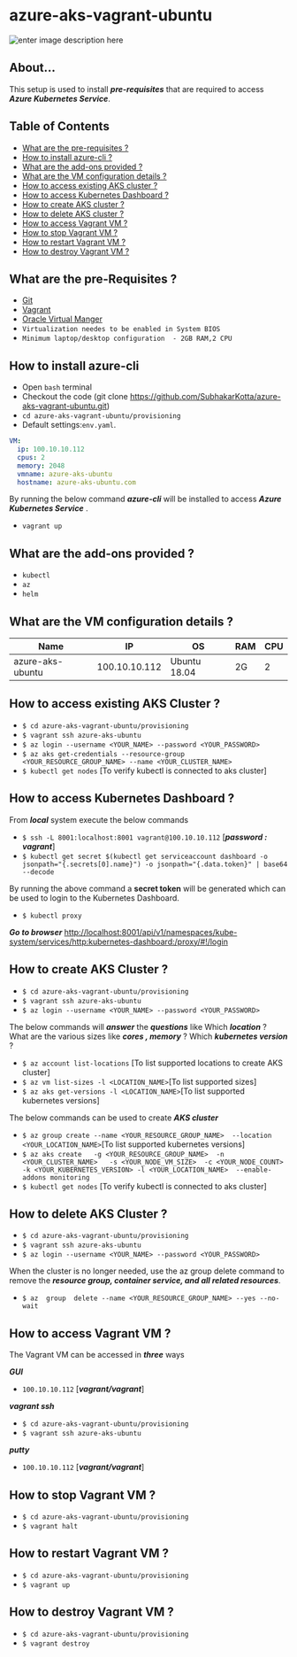 # azure-aks-vagrant-ubuntu
![enter image description here](https://lh3.googleusercontent.com/W2lLCPUVHg5eUmcrpB3RrxGR_esVx1t4LH4M6NofUaDN7yR0QL_c7tAa-Y2vzNnRd8i9PXLCSKDSOA)
## About...

This setup is used to install ***pre-requisites*** that are required to access  ***Azure Kubernetes Service***.

## Table of Contents

* [What are the pre-requisites ?](#pre-requisites)
* [How to install azure-cli ?](#deploy)
* [What are the add-ons provided ?](#addons)
* [What are the VM configuration details ?](#configuration)
* [How to access existing AKS cluster ?](#aks)
* [How to access Kubernetes Dashboard ?](#access_dashboard)
* [How to create AKS cluster ?](#create_cluster)
* [How to delete AKS cluster ?](#delete_cluster)
* [How to access Vagrant VM ?](#access)
* [How to stop Vagrant VM ?](#stop)
* [How to restart Vagrant VM ?](#restart)
* [How to destroy Vagrant VM ?](#destroy)



<a id="pre-requisites"></a>
## What are the pre-Requisites ?
* [Git](https://git-scm.com/downloads "Git")
* [Vagrant](https://www.vagrantup.com/downloads.html "Vagrant")
* [Oracle Virtual Manger](https://www.oracle.com/technetwork/server-storage/virtualbox/downloads/index.html "Oracle Virtual Manger")
* `Virtualization needes to be enabled in System BIOS`
* `Minimum laptop/desktop configuration  - 2GB RAM,2 CPU`


<a id="deploy"></a>
## How to install azure-cli
* Open `bash` terminal 
* Checkout the code  (git clone https://github.com/SubhakarKotta/azure-aks-vagrant-ubuntu.git) 
* `cd azure-aks-vagrant-ubuntu/provisioning` 
* Default settings:`env.yaml`.
```yaml
VM:
  ip: 100.10.10.112
  cpus: 2
  memory: 2048
  vmname: azure-aks-ubuntu
  hostname: azure-aks-ubuntu.com
```
    
By running the below command ***azure-cli*** will be installed to access ***Azure Kubernetes Service*** .
	
* `vagrant up`



<a id="addons"></a>
## What are the add-ons provided ?
* `kubectl`
* `az`
* `helm`



<a id="configuration"></a>
## What are the VM configuration details ?

Name|IP|OS|RAM|CPU|
|----|----|----|----|----|
azure-aks-ubuntu  |100.10.10.112|Ubuntu 18.04|2G|2|



<a id="aks"></a>
## How to access existing AKS Cluster ?

* `$ cd azure-aks-vagrant-ubuntu/provisioning`
* `$ vagrant ssh azure-aks-ubuntu`
* `$ az login --username <YOUR_NAME> --password <YOUR_PASSWORD>`
* `$ az aks get-credentials --resource-group <YOUR_RESOURCE_GROUP_NAME> --name <YOUR_CLUSTER_NAME>`
* `$ kubectl get nodes` [To verify kubectl is connected to aks cluster]



<a id="access_dashboard"></a>
## How to access Kubernetes Dashboard ?

From ***local*** system execute the below commands

* `$ ssh -L 8001:localhost:8001 vagrant@100.10.10.112` [***password : vagrant***]
* `$ kubectl get secret $(kubectl get serviceaccount dashboard -o jsonpath="{.secrets[0].name}") -o jsonpath="{.data.token}" | base64 --decode`

By running the above command a **secret token** will be generated which can be used to login to the Kubernetes Dashboard.

* `$ kubectl proxy`

***Go to browser***
[http://localhost:8001/api/v1/namespaces/kube-system/services/http:kubernetes-dashboard:/proxy/#!/login](http://localhost:8001/api/v1/namespaces/kube-system/services/http:kubernetes-dashboard:/proxy/#!/login)


<a id="create_cluster"></a>
## How to create AKS Cluster ?

* `$ cd azure-aks-vagrant-ubuntu/provisioning`
* `$ vagrant ssh azure-aks-ubuntu`
* `$ az login --username <YOUR_NAME> --password <YOUR_PASSWORD>`

The below commands will ***answer*** the ***questions*** like 
Which ***location*** ? 
What are the various sizes like ***cores , memory*** ?
Which ***kubernetes version*** ?

* `$ az account list-locations` [To list supported locations to create AKS cluster]
* `$ az vm list-sizes -l <LOCATION_NAME>`[To list supported sizes]
* `$ az aks get-versions -l <LOCATION_NAME>`[To list supported kubernetes versions]
 
 The below commands can be used to create ***AKS cluster***
 
* `$ az group create --name <YOUR_RESOURCE_GROUP_NAME>  --location <YOUR_LOCATION_NAME>`[To list supported kubernetes versions]
* `$ az aks create   -g <YOUR_RESOURCE_GROUP_NAME>  -n <YOUR_CLUSTER_NAME>   -s <YOUR_NODE_VM_SIZE>  -c <YOUR_NODE_COUNT>  -k <YOUR_KUBERNETES_VERSION> -l <YOUR_LOCATION_NAME>  --enable-addons monitoring`
* `$ kubectl get nodes` [To verify kubectl is connected to aks cluster]

<a id="delete_cluster"></a>
## How to delete AKS Cluster ?

* `$ cd azure-aks-vagrant-ubuntu/provisioning`
* `$ vagrant ssh azure-aks-ubuntu`
* `$ az login --username <YOUR_NAME> --password <YOUR_PASSWORD>`

When the cluster is no longer needed, use the az group delete command to remove the ***resource group, container service, and all related resources***.

* `$ az  group  delete --name <YOUR_RESOURCE_GROUP_NAME> --yes --no-wait`



<a id="access"></a>
## How to access Vagrant VM ?
The Vagrant VM can be accessed in ***three*** ways

***GUI***
* `100.10.10.112` [***vagrant/vagrant***]


***vagrant ssh***
* `$ cd azure-aks-vagrant-ubuntu/provisioning`
* `$ vagrant ssh azure-aks-ubuntu`

***putty***
* `100.10.10.112` [***vagrant/vagrant***]
	

    
<a id="stop"></a>
## How to stop Vagrant VM ?
* `$ cd azure-aks-vagrant-ubuntu/provisioning`
* `$ vagrant halt`



<a id="restart"></a>
## How to restart Vagrant VM ?
* `$ cd azure-aks-vagrant-ubuntu/provisioning`
* `$ vagrant up`


<a id="destroy"></a>
## How to destroy Vagrant VM ?
* `$ cd azure-aks-vagrant-ubuntu/provisioning`
* `$ vagrant destroy`
